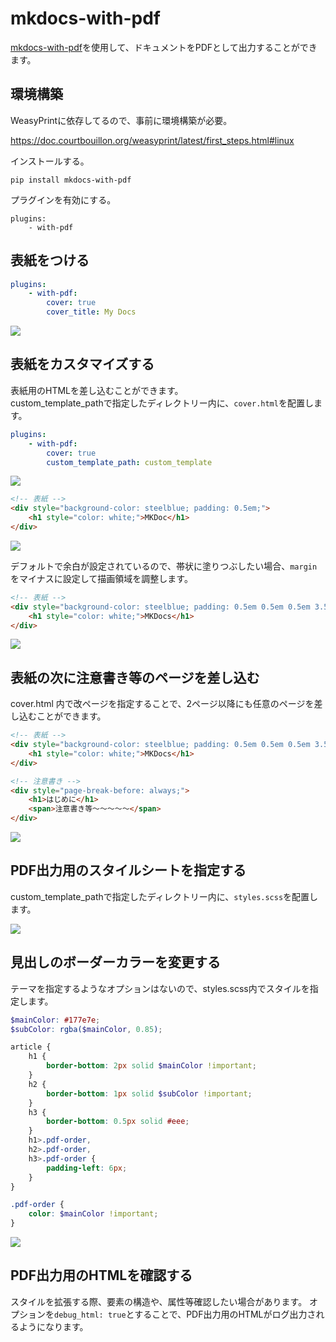 # mkdocs-with-pdf

[mkdocs-with-pdf](https://github.com/try0/mkdocs-with-pdf)を使用して、ドキュメントをPDFとして出力することができます。


## 環境構築

WeasyPrintに依存してるので、事前に環境構築が必要。

https://doc.courtbouillon.org/weasyprint/latest/first_steps.html#linux

インストールする。

```
pip install mkdocs-with-pdf
```

プラグインを有効にする。

```
plugins:
    - with-pdf
```


## 表紙をつける

```yml
plugins:
    - with-pdf:
        cover: true
        cover_title: My Docs
```

![](img/2022-09-09-00-11-38.png)



## 表紙をカスタマイズする

表紙用のHTMLを差し込むことができます。  
custom_template_pathで指定したディレクトリー内に、`cover.html`を配置します。

```yml
plugins:
    - with-pdf:
        cover: true
        custom_template_path: custom_template
```

![](img/2022-09-09-00-07-53.png)

```html
<!-- 表紙 -->
<div style="background-color: steelblue; padding: 0.5em;">
    <h1 style="color: white;">MKDoc</h1>
</div>
```

![](img/2022-09-09-00-09-42.png)


デフォルトで余白が設定されているので、帯状に塗りつぶしたい場合、`margin`をマイナスに設定して描画領域を調整します。

```html
<!-- 表紙 -->
<div style="background-color: steelblue; padding: 0.5em 0.5em 0.5em 3.5em; margin: 0 -3em;">
    <h1 style="color: white;">MKDocs</h1>
</div>
```

![](img/2022-09-09-00-18-15.png)



## 表紙の次に注意書き等のページを差し込む

cover.html 内で改ページを指定することで、2ページ以降にも任意のページを差し込むことができます。

```html
<!-- 表紙 -->
<div style="background-color: steelblue; padding: 0.5em 0.5em 0.5em 3.5em; margin: 0 -3em;">
    <h1 style="color: white;">MKDocs</h1>
</div>

<!-- 注意書き -->
<div style="page-break-before: always;">
    <h1>はじめに</h1>
    <span>注意書き等～～～～～</span>
</div>
```

![](img/2022-09-09-00-25-26.png)



## PDF出力用のスタイルシートを指定する
 
custom_template_pathで指定したディレクトリー内に、`styles.scss`を配置します。

![](img/2022-09-09-00-38-52.png)


## 見出しのボーダーカラーを変更する

テーマを指定するようなオプションはないので、styles.scss内でスタイルを指定します。

```scss
$mainColor: #177e7e;
$subColor: rgba($mainColor, 0.85);

article {
    h1 {
        border-bottom: 2px solid $mainColor !important;
    }
    h2 {
        border-bottom: 1px solid $subColor !important;
    }
    h3 {
        border-bottom: 0.5px solid #eee;
    }
    h1>.pdf-order,
    h2>.pdf-order,
    h3>.pdf-order {
        padding-left: 6px;
    }
}

.pdf-order {
    color: $mainColor !important;
}
```

![](img/2022-09-09-00-45-21.png)


## PDF出力用のHTMLを確認する

スタイルを拡張する際、要素の構造や、属性等確認したい場合があります。
オプションを`debug_html: true`とすることで、PDF出力用のHTMLがログ出力されるようになります。

